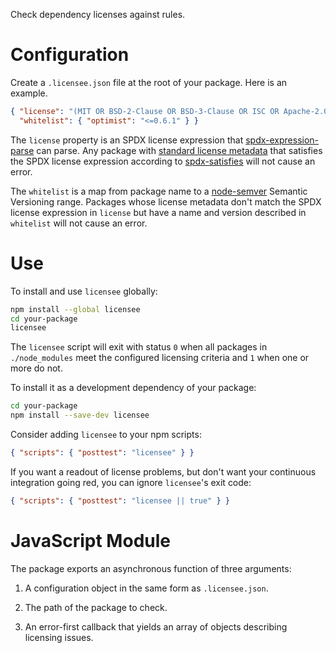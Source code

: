 Check dependency licenses against rules.

# Configuration

Create a `.licensee.json` file at the root of your package. Here is an example.

```json
{ "license": "(MIT OR BSD-2-Clause OR BSD-3-Clause OR ISC OR Apache-2.0 OR WTFPL OR Unlicense)",
  "whitelist": { "optimist": "<=0.6.1" } }
```

The `license` property is an SPDX license expression that
[spdx-expression-parse][parse] can parse. Any package with [standard
license metadata][metadata] that satisfies the SPDX license expression
according to [spdx-satisfies][satisfies] will not cause an error.

[parse]: https://www.npmjs.com/package/spdx-expression-parse
[satisfies]: https://www.npmjs.com/package/spdx-satisfies

The `whitelist` is a map from package name to a [node-semver][semver]
Semantic Versioning range. Packages whose license metadata don't match
the SPDX license expression in `license` but have a name and version
described in `whitelist` will not cause an error.

[metadata]: https://docs.npmjs.com/files/package.json#license
[semver]: https://www.npmjs.com/package/semver

# Use

To install and use `licensee` globally:

```bash
npm install --global licensee
cd your-package
licensee
```

The `licensee` script will exit with status `0` when all packages in
`./node_modules` meet the configured licensing criteria and `1` when
one or more do not.

To install it as a development dependency of your package:

```bash
cd your-package
npm install --save-dev licensee
```

Consider adding `licensee` to your npm scripts:

```json
{ "scripts": { "posttest": "licensee" } }
```

If you want a readout of license problems, but don't want your
continuous integration going red, you can ignore `licensee`'s exit
code:

```json
{ "scripts": { "posttest": "licensee || true" } }
```

# JavaScript Module

The package exports an asynchronous function of three arguments:

1. A configuration object in the same form as `.licensee.json`.

2. The path of the package to check.

3. An error-first callback that yields an array of objects describing
   licensing issues.
